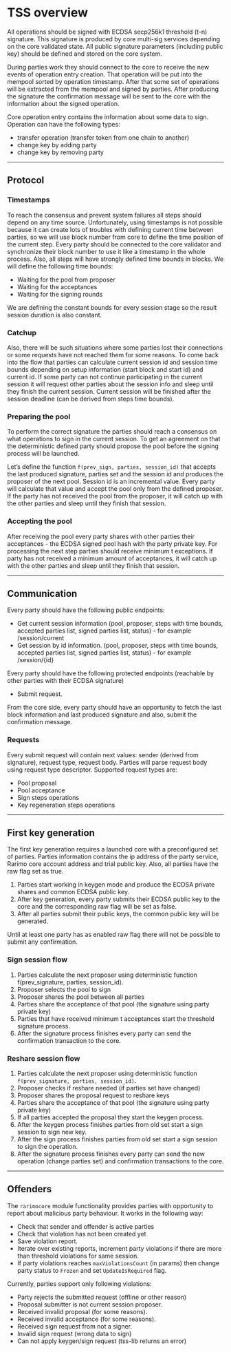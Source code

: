 # TSS overview

All operations should be signed with ECDSA secp256k1 threshold (t-n) signature.
This signature is produced by core multi-sig services depending on the core validated state.
All public signature parameters (including public key) should be defined and stored on the core system.

During parties work they should connect to the core to receive the new events of operation entry creation.
That operation will be put into the mempool sorted by operation timestamp.
After that some set of operations will be extracted from the mempool and signed by parties.
After producing the signature the confirmation message will be sent to the core with the information about the signed operation.

Core operation entry contains the information about some data to sign. Operation can have the following types:
- transfer operation (transfer token from one chain to another)
- change key by adding party
- change key by removing party

----

## Protocol

### Timestamps

To reach the consensus and prevent system failures all steps should depend on any time source. Unfortunately, using timestamps is not possible because it can create lots of troubles with defining current time between parties, so we will use block number from core to define the time position of the current step. Every party should be connected to the core validator and synchronize their block number to use it like a timestamp in the whole process.
Also, all steps will have strongly defined time bounds in blocks. We will define the following time bounds:
- Waiting for the pool from proposer
- Waiting for the acceptances
- Waiting for the signing rounds

We are defining the constant bounds for every session stage so the result session duration is also constant.

### Catchup

Also, there will be such situations where some parties lost their connections or some requests have not reached them for some reasons.
To come back into the flow that parties can calculate current session id and session time bounds depending on setup information (start block and start id) and current id.
If some party can not continue participating in the current session it will request other parties about the session info and sleep until they finish the current session.
Current session will be finished after the session deadline (can be derived from steps time bounds).

### Preparing the pool

To perform the correct signature the parties should reach a consensus on what operations to sign in the current session.
To get an agreement on that the deterministic defined party should propose the pool before the signing process will be launched.

Let’s define the function `f(prev_sign, parties, session_id)` that accepts the last produced signature, parties set and the session id and produces the proposer of the next pool. Session id is an incremental value.
Every party will calculate that value and accept the pool only from the defined proposer. If the party has not received the pool from the proposer, it will catch up with the other parties and sleep until they finish that session.

### Accepting the pool
After receiving the pool every party shares with other parties their acceptances - the ECDSA signed pool hash with the party private key. For processing the next step parties should receive minimum t exceptions.
If party has not received a minimum amount of acceptances, it will catch up with the other parties and sleep until they finish that session.

----

## Communication

Every party should have the following public endpoints:
- Get current session information (pool, proposer, steps with time bounds, accepted parties list, signed parties list, status) - for example /session/current
- Get session by id information. (pool, proposer, steps with time bounds, accepted parties list, signed parties list, status) - for example /session/{id}

Every party should have the following protected endpoints (reachable by other parties with their ECDSA signature)
-  Submit request.

From the core side, every party should have an opportunity to fetch the last block information and last produced signature and also, submit the confirmation message.

### Requests
Every submit request will contain next values: sender (derived from signature), request type, request body. Parties will parse request body using request type descriptor. Supported request types are:
- Pool proposal
- Pool acceptance
- Sign steps operations
- Key regeneration steps operations

----

## First key generation

The first key generation requires a launched core with a preconfigured set of parties. Parties information contains the ip address of the party service, Rarimo core account address and trial public key. Also, all parties have the raw flag set as true.

1. Parties start working in keygen mode and produce the ECDSA private shares and common ECDSA public key.
2. After key generation, every party submits their ECDSA public key to the core and the corresponding raw flag will be set as false.
3. After all parties submit their public keys, the common public key will be generated.

Until at least one party has as enabled raw flag there will not be possible to submit any confirmation.

### Sign session flow

1. Parties calculate the next proposer using deterministic function f(prev_signature, parties, session_id).
2. Proposer selects the pool to sign
3. Proposer shares the pool between all parties
4. Parties share the acceptance of that pool (the signature using party private key)
5. Parties that have received minimum t acceptances start the threshold signature process.
6. After the signature process finishes every party can send the confirmation transaction to the core.

### Reshare session flow

1. Parties calculate the next proposer using deterministic function `f(prev_signature, parties, session_id)`.
2. Proposer checks if reshare needed (if parties set have changed)
3. Proposer shares the proposal request to reshare keys
4. Parties share the acceptance of that pool (the signature using party private key)
5. If all parties accepted the proposal they start the keygen process.
6. After the keygen process finishes parties from old set start a sign session to sign new key.
7. After the sign process finishes parties from old set start a sign session to sign the operation.
8. After the signature process finishes every party can send the new operation (change parties set) and confirmation transactions to the core.

----

## Offenders

The `rarimocore` module functionality provides parties with opportunity to report about malicious party behaviour.
It works in the following way:

- Check that sender and offender is active parties
- Check that violation has not been created yet
- Save violation report.
- Iterate over existing reports, increment party violations if there are more than threshold violations for same session.
- If party violations reaches `maxViolationsCount` (in params) then change party status to `Frozen` and set `UpdateIsRequired` flag.

Currently, parties support only following violations:

- Party rejects the submitted request (offline or other reason)
- Proposal submitter is not current session proposer.
- Received invalid proposal (for some reasons).
- Received invalid acceptance (for some reasons).
- Received sign request from not a signer.
- Invalid sign request (wrong data to sign)
- Can not apply keygen/sign request (tss-lib returns an error)

